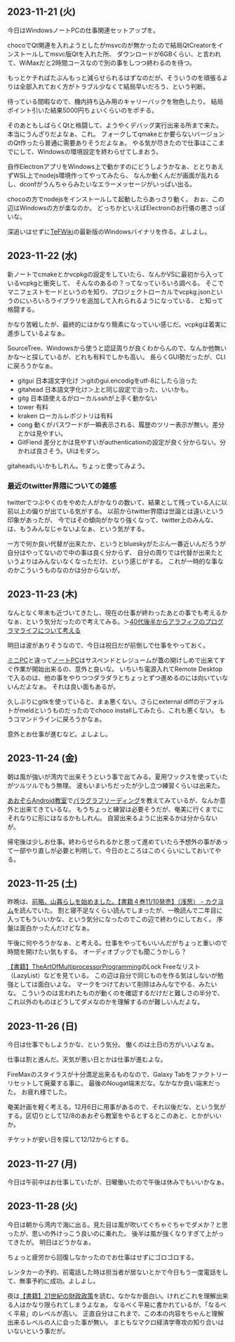 ## 2023-11-21 (火)

今日はWindowsノートPCの仕事関連セットアップを。

chocoでQt関連を入れようとしたがmsvcのが無かったので結局QtCreatorをインストールしてmsvc版Qtを入れた所、
ダウンロードが6GBくらい、と言われて、WiMaxだと2時間コースなので別の事をしつつ終わるのを待つ。

もっとケチればたぶんもっと減らせられるはずなのだが、そういうのを頑張るよりは全部入れておく方がトラブル少なくて結局早いだろう、という判断。

待っている間暇なので、機内持ち込み用のキャリーバックを物色したり。
結局ポイント引いた結果5000円ちょいくらいのをポチる。

そのあともしばらくQtと格闘して、ようやくデバッグ実行出来る所まで来た。本当にうんざりだよなぁ、これ。
フォークしてqmakeとか要らないバージョンのQt作ったら普通に需要ありそうだよなぁ。
やる気が尽きたので仕事はここまでにして、Windowsの環境設定を終わらせてしまおう。

自作ElectronアプリをWindows上で動かすのにどうしようかなぁ、ととりあえずWSL上でnodejs環境作ってやってみたら、
なんか動くんだが画面が乱れるし、dconfがうんちゃらみたいなエラーメッセージがいっぱい出る。

chocoの方でnodejsをインストールして起動したらあっさり動く。
おぉ、この辺はWindowsの方が楽なのか。
どっちかといえばElectronのお行儀の悪さっぽいな。

深追いはせずに[TeFWiki](TeFWiki)の最新版のWindowsバイナリを作る。よしよし。

## 2023-11-22 (水)

新ノートでcmakeとかvcpkgの設定をしていたら、なんかVSに最初から入っているvcpkgと衝突して、
そんなのあるの？ってなっていろいろ調べる。
そこでマニフェストモードというのを知り、プロジェクトローカルでvcpkg.jsonというのにいろいろライブラリを追加して入れられるようになっている、
と知って格闘する。

かなり苦戦したが、最終的にはかなり簡素になっていい感じだ。vcpkgは着実に進歩しているよなぁ。

SourceTree、Windowsから使うと認証周りが良くわからんので、なんか他無いかな〜と探しているが、どれも有料でしかも高い。
長らくGUI勢だったが、CLIに戻ろうかなぁ。

- gitgui 日本語文字化け ＞gitのgui.encodigをutf-8にしたら治った
- gitahead 日本語文字化け＞上と同じ設定で治った、いいかも。
- gitg 日本語使えるがローカルsshが上手く動かない
- tower 有料
- kraken ローカルレポジトリは有料
- cong 動くがパスワードが一瞬表示される、履歴のツリー表示が無い。差分とかは見やすい。
- GitFiend 差分とかは見やすいがauthenticationの設定が良く分からない。分かれば良さそう。UIはモダン。

gitaheadいいかもしれん。ちょっと使ってみよう。

### 最近のtwitter界隈についての雑感

twitterでつぶやくのをやめた人がかなりの数いて、結果として残っている人に以前以上の偏りが出ている気がする。
以前からtwitter界隈は世論とは遠いという印象があったが、
今ではその傾向がかなり強くなって、twitter上のみんな、は、もうみんなじゃないよなぁ、という気がする。

一方で何か良い代替が出来たか、というとblueskyがたぶん一番近いんだろうが自分はやってないので中の事は良く分からず、
自分の周りでは代替が出来たというよりはみんないなくなっただけ、という感じがする。
これが一時的な事なのかこういうものなのかは分からないが。

## 2023-11-23 (木)

なんとなく年末も近づいてきたし、現在の仕事が終わったあとの事でも考えるかなぁ、という気分だったので考えてみる。＞[40代後半からアラフィフのプログラマライフについて考える](40%E4%BB%A3%E5%BE%8C%E5%8D%8A%E3%81%8B%E3%82%89%E3%82%A2%E3%83%A9%E3%83%95%E3%82%A3%E3%83%95%E3%81%AE%E3%83%97%E3%83%AD%E3%82%B0%E3%83%A9%E3%83%9E%E3%83%A9%E3%82%A4%E3%83%95%E3%81%AB%E3%81%A4%E3%81%84%E3%81%A6%E8%80%83%E3%81%88%E3%82%8B)

明日は波がありそうなので、今日は祝日だが前倒しで仕事をやっておく。

[ミニPC](%E3%83%9F%E3%83%8BPC)と違って[ノートPC](%E3%83%8E%E3%83%BC%E3%83%88PC)はサスペンドとレジュームが蓋の開けしめで出来てすぐ作業が開始出来るの、意外と良いな。
いちいち電源入れてRemote Desktopで入るのは、他の事をやりつつダラダラとちょっとずつ進めるのには向いていないんだよなぁ。
それは良い面もあるが。

久しぶりにgitkを使っていると、まぁ悪くない。さらにexternal diffのデフォルトがmeldというものだったのでchoco installしてみたら、これも悪くない。
もうコマンドラインに戻ろうかなぁ。

意外とお仕事が進むなど。よしよし。

## 2023-11-24 (金)

朝は風が強いが湾内で出来そうという事で出てみる。夏用ワックスを使っていたがツルツルでもう無理。
波もいまいちだったが少し立つ練習くらいは出来た。

[あおぞらAndroid教室](%E3%81%82%E3%81%8A%E3%81%9E%E3%82%89Android%E6%95%99%E5%AE%A4)で[パラグラフリーディング](%E3%83%91%E3%83%A9%E3%82%B0%E3%83%A9%E3%83%95%E3%83%AA%E3%83%BC%E3%83%87%E3%82%A3%E3%83%B3%E3%82%B0)を教えてみているが、なんか意外と出来てきているな。
もうちょっと練習は必要そうだが、奄美に行くまでにそれなりに形にはなるかもしれん。
自習出来るように出来るかは分からないが。

帰宅後は少しお仕事。終わらせられるかと思って進めていたら予想外の事があって一部やり直しが必要と判明して、今日のところはこのくらいにしておいてやる。

## 2023-11-25 (土)

昨晩は、[前略、山暮らしを始めました。【書籍４巻11/10発売】（浅葱） - カクヨム](https://kakuyomu.jp/works/16816927861337057957)を読んでいた。
割と寝不足なくらい読んでしまったが、一晩読んで二年目に入ってもういいかな、という気分になったのでこの辺で終わりにしておく。
序盤は面白かったんだけどなぁ。

午後に何やろうかなぁ、と考える。仕事をやってもいいんだがちょっと重いので時間を開けたい気もする。
オーディオブックでも聞こうかしら？

[【書籍】TheArtOfMultiprocessorProgramming](%E3%80%90%E6%9B%B8%E7%B1%8D%E3%80%91TheArtOfMultiprocessorProgramming)のLock Freeなリスト（LazyList）などを見ている。
この辺は自分で同じものを作る気はしないが勉強としては面白いよな。
マークをつけておいて削除はみんなでやる、みたいな。
こういうのは言われたものが動くのを確認するだけだと難しさの半分で、
これ以外のものはどうしてダメなのかを理解するのが難しいんだよな。

## 2023-11-26 (日)

今日は仕事でもしようかな、という気分。
働くのは土日の方がいいよなぁ。

仕事は割と進んだ。天気が悪い日とかは仕事が進むよな。

FireMaxのスタイラスが十分満足出来るものなので、Galaxy Tabをファクトリーリセットして廃棄する事に。
最後のNougat端末だな。なかなか良い端末だった。
お疲れ様でした。

奄美計画を軽く考える。12月6日に用事があるので、それ以後だな、という気がする。区切りとして12/8のあおぞら教室をやるとするとこのあと、とかがいいか。

チケットが安い日を探して12/12からとする。

## 2023-11-27 (月)

今日は午前中はお仕事していたが、日曜働いたので午後は休みでもいいかなぁ。

## 2023-11-28 (火)

今日は朝から湾内で海に出る。見た目は風が吹いてぐちゃぐちゃでダメか？と思ったが、思いの外けっこう良いのに乗れた。
後半は風が強くなりすぎて上がってきたが。
明日はどうかなぁ。

ちょっと疲労から回復しなかったのでお仕事はせずにゴロゴロする。

レンタカーの予約、前電話した時は担当者が居ないとかで今日もう一度電話をして、無事予約に成功。よしよし。

夜は[【書籍】21世紀の財政政策](%E3%80%90%E6%9B%B8%E7%B1%8D%E3%80%9121%E4%B8%96%E7%B4%80%E3%81%AE%E8%B2%A1%E6%94%BF%E6%94%BF%E7%AD%96)を読む。なかなか面白い。けれどこれを理解出来る人はかなり限られてしまうよなぁ。
なるべく平易に書かれているが、「なるべく平易」のレベルが高い。
正直自分はこれまで、この本の内容をちゃんと理解出来るレベルの人に会った事が無い。
まともなマクロ経済学専攻の知り合いはいないという事だが。